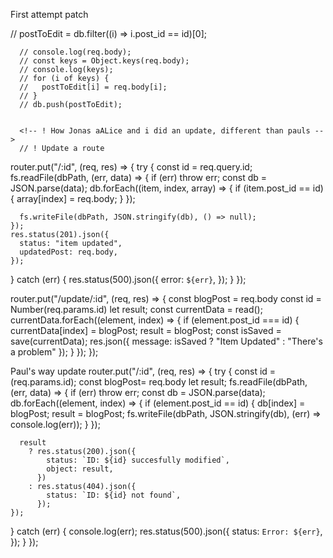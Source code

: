 First attempt patch


// postToEdit = db.filter((i) => i.post_id == id)[0];
      
      // console.log(req.body);
      // const keys = Object.keys(req.body);
      // console.log(keys);
      // for (i of keys) {
      //   postToEdit[i] = req.body[i];
      // }
      // db.push(postToEdit);


      <!-- ! How Jonas aALice and i did an update, different than pauls --> 
      // ! Update a route
router.put("/:id", (req, res) => {
  try {
    const id = req.query.id;
    fs.readFile(dbPath, (err, data) => {
      if (err) throw err;
      const db = JSON.parse(data);
      db.forEach((item, index, array) => {
        if (item.post_id == id) {
          array[index] = req.body;
        }
      });

      fs.writeFile(dbPath, JSON.stringify(db), () => null);
    });
    res.status(201).json({
      status: "item updated",
      updatedPost: req.body,
    });
  } catch (err) {
    res.status(500).json({
      error: `${err}`,
    });
  }
});
<!-- Trying Rob's method for update -->
 router.put("/update/:id", (req, res) => {
    const blogPost = req.body
    const id = Number(req.params.id)
    let result;
    const currentData = read();
    currentData.forEach((element, index) => {
        if (element.post_id === id) {
            currentData[index] = blogPost;
            result = blogPost;
            const isSaved = save(currentData);
            res.json({ message: isSaved ? "Item Updated" : "There's a problem" });
        }
    });
});


Paul's way update
router.put("/:id", (req, res) => {
  try {
    const id =(req.params.id);
    const blogPost= req.body
    let result;
    fs.readFile(dbPath, (err, data) => {
      if (err) throw err;
      const db = JSON.parse(data);
   db.forEach((element, index) => {
        if (element.post_id == id) {
          db[index] = blogPost;
          result = blogPost;
          fs.writeFile(dbPath, JSON.stringify(db), (err) => console.log(err));
        }
      });

      result
        ? res.status(200).json({
            status: `ID: ${id} succesfully modified`,
            object: result,
          })
        : res.status(404).json({
            status: `ID: ${id} not found`,
          });
    });
  } catch (err) {
    console.log(err);
    res.status(500).json({
      status: `Error: ${err}`,
    });
  }
});